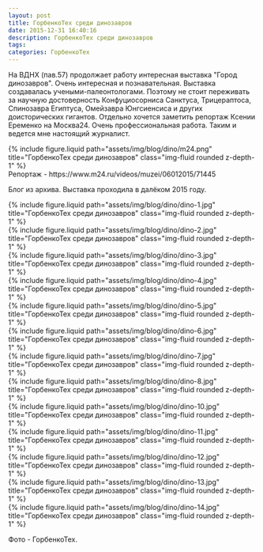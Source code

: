 ```yaml
---
layout: post
title: ГорбенкоТех среди динозавров
date: 2015-12-31 16:40:16
description: ГорбенкоТех среди динозавров
tags: 
categories: ГорбенкоТех
---
```


На ВДНХ (пав.57) продолжает работу интересная выставка "Город динозавров". Очень интересная и познавательная. Выставка создавалась учеными-палеонтологами. Поэтому не стоит переживать за научную достоверность Конфуциосорниса Санктуса, Трицераптоса, Спинозавра Египтуса, Омейзавра Юнгсиенсиса и других доисторических гигантов. Отдельно хочется заметить репортаж Ксении Еременко на Москва24. Очень профессиональная работа. Таким и ведется мне настоящий журналист.

<div class="row justify-content-sm-center">
    <div class="col-sm-8 mt-3 mt-md-0">
        {% include figure.liquid path="assets/img/blog/dino/m24.png" title="ГорбенкоТех среди динозавров" class="img-fluid rounded z-depth-1" %}
    </div>
</div> 
Репортаж - https://www.m24.ru/videos/muzei/06012015/71445

Блог из архива. Выставка проходила в далёком 2015 году.


<div class="row justify-content-sm-center">
    <div class="col-sm-8 mt-3 mt-md-0">
        {% include figure.liquid path="assets/img/blog/dino/dino-1.jpg" title="ГорбенкоТех среди динозавров" class="img-fluid rounded z-depth-1" %}
    </div>
</div>

<div class="row justify-content-sm-center">
    <div class="col-sm-8 mt-3 mt-md-0">
        {% include figure.liquid path="assets/img/blog/dino/dino-2.jpg" title="ГорбенкоТех среди динозавров" class="img-fluid rounded z-depth-1" %}
    </div>
</div>

<div class="row justify-content-sm-center">
    <div class="col-sm-8 mt-3 mt-md-0">
        {% include figure.liquid path="assets/img/blog/dino/dino-3.jpg" title="ГорбенкоТех среди динозавров" class="img-fluid rounded z-depth-1" %}
    </div>
</div>

<div class="row justify-content-sm-center">
    <div class="col-sm-8 mt-3 mt-md-0">
        {% include figure.liquid path="assets/img/blog/dino/dino-4.jpg" title="ГорбенкоТех среди динозавров" class="img-fluid rounded z-depth-1" %}
    </div>
</div>

<div class="row justify-content-sm-center">
    <div class="col-sm-8 mt-3 mt-md-0">
        {% include figure.liquid path="assets/img/blog/dino/dino-5.jpg" title="ГорбенкоТех среди динозавров" class="img-fluid rounded z-depth-1" %}
    </div>
</div>

<div class="row justify-content-sm-center">
    <div class="col-sm-8 mt-3 mt-md-0">
        {% include figure.liquid path="assets/img/blog/dino/dino-6.jpg" title="ГорбенкоТех среди динозавров" class="img-fluid rounded z-depth-1" %}
    </div>
</div>

<div class="row justify-content-sm-center">
    <div class="col-sm-8 mt-3 mt-md-0">
        {% include figure.liquid path="assets/img/blog/dino/dino-7.jpg" title="ГорбенкоТех среди динозавров" class="img-fluid rounded z-depth-1" %}
    </div>
</div>

<div class="row justify-content-sm-center">
    <div class="col-sm-8 mt-3 mt-md-0">
        {% include figure.liquid path="assets/img/blog/dino/dino-8.jpg" title="ГорбенкоТех среди динозавров" class="img-fluid rounded z-depth-1" %}
    </div>
</div>

<div class="row justify-content-sm-center">
    <div class="col-sm-8 mt-3 mt-md-0">
        {% include figure.liquid path="assets/img/blog/dino/dino-10.jpg" title="ГорбенкоТех среди динозавров" class="img-fluid rounded z-depth-1" %}
    </div>
</div>

<div class="row justify-content-sm-center">
    <div class="col-sm-8 mt-3 mt-md-0">
        {% include figure.liquid path="assets/img/blog/dino/dino-11.jpg" title="ГорбенкоТех среди динозавров" class="img-fluid rounded z-depth-1" %}
    </div>
</div>

<div class="row justify-content-sm-center">
    <div class="col-sm-8 mt-3 mt-md-0">
        {% include figure.liquid path="assets/img/blog/dino/dino-12.jpg" title="ГорбенкоТех среди динозавров" class="img-fluid rounded z-depth-1" %}
    </div>
</div>

<div class="row justify-content-sm-center">
    <div class="col-sm-8 mt-3 mt-md-0">
        {% include figure.liquid path="assets/img/blog/dino/dino-13.jpg" title="ГорбенкоТех среди динозавров" class="img-fluid rounded z-depth-1" %}
    </div>
</div>

<div class="row justify-content-sm-center">
    <div class="col-sm-8 mt-3 mt-md-0">
        {% include figure.liquid path="assets/img/blog/dino/dino-14.jpg" title="ГорбенкоТех среди динозавров" class="img-fluid rounded z-depth-1" %}
    </div>
</div>

Фото - ГорбенкоТех.